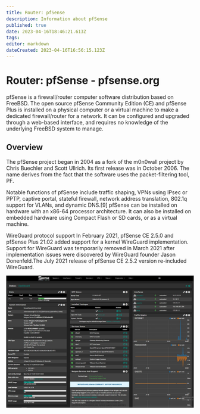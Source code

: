 ```yaml
---
title: Router: pfSense
description: Information about pfSense
published: true
date: 2023-04-16T18:46:21.613Z
tags: 
editor: markdown
dateCreated: 2023-04-16T16:56:15.123Z
---
```


# Router: pfSense - pfsense.org

pfSense is a firewall/router computer software distribution based on FreeBSD. The open source pfSense Community Edition (CE) and pfSense Plus is installed on a physical computer or a virtual machine to make a dedicated firewall/router for a network. It can be configured and upgraded through a web-based interface, and requires no knowledge of the underlying FreeBSD system to manage.

## Overview
The pfSense project began in 2004 as a fork of the m0n0wall project by Chris Buechler and Scott Ullrich. Its first release was in October 2006. The name derives from the fact that the software uses the packet-filtering tool, PF.

Notable functions of pfSense include traffic shaping, VPNs using IPsec or PPTP, captive portal, stateful firewall, network address translation, 802.1q support for VLANs, and dynamic DNS.[9] pfSense can be installed on hardware with an x86-64 processor architecture. It can also be installed on embedded hardware using Compact Flash or SD cards, or as a virtual machine.

WireGuard protocol support
In February 2021, pfSense CE 2.5.0 and pfSense Plus 21.02 added support for a kernel WireGuard implementation. Support for WireGuard was temporarily removed in March 2021 after implementation issues were discovered by WireGuard founder Jason Donenfeld.The July 2021 release of pfSense CE 2.5.2 version re-included WireGuard. 

![dashboard_pfsense_2.6.0.jpg](/images/site/dashboard_pfsense_2.6.0.jpg)